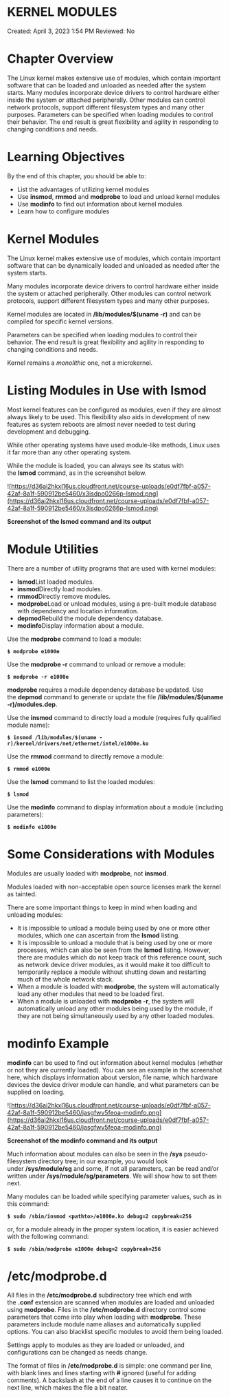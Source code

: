 # KERNEL MODULES

Created: April 3, 2023 1:54 PM
Reviewed: No

# **Chapter Overview**

The Linux kernel makes extensive use of modules, which contain important software that can be loaded and unloaded as needed after the system starts. Many modules incorporate device drivers to control hardware either inside the system or attached peripherally. Other modules can control network protocols, support different filesystem types and many other purposes. Parameters can be specified when loading modules to control their behavior. The end result is great flexibility and agility in responding to changing conditions and needs.

# L**earning Objectives**

By the end of this chapter, you should be able to:

- List the advantages of utilizing kernel modules
- Use **insmod**, **rmmod** and **modprobe** to load and unload kernel modules
- Use **modinfo** to find out information about kernel modules
- Learn how to configure modules

# **Kernel Modules**

The Linux kernel makes extensive use of modules, which contain important software that can be dynamically loaded and unloaded as needed after the system starts.

Many modules incorporate device drivers to control hardware either inside the system or attached peripherally. Other modules can control network protocols, support different filesystem types and many other purposes.

Kernel modules are located in **/lib/modules/$(uname -r)** and can be compiled for specific kernel versions.

Parameters can be specified when loading modules to control their behavior. The end result is great flexibility and agility in responding to changing conditions and needs.

Kernel remains a *monolithic* one, not a microkernel.

# **Listing Modules in Use with lsmod**

Most kernel features can be configured as modules, even if they are almost always likely to be used. This flexibility also aids in development of new features as system reboots are almost never needed to test during development and debugging.

While other operating systems have used module-like methods, Linux uses it far more than any other operating system.

While the module is loaded, you can always see its status with the **lsmod** command, as in the screenshot below.

![https://d36ai2hkxl16us.cloudfront.net/course-uploads/e0df7fbf-a057-42af-8a1f-590912be5460/x3isdpo0266p-lsmod.png](https://d36ai2hkxl16us.cloudfront.net/course-uploads/e0df7fbf-a057-42af-8a1f-590912be5460/x3isdpo0266p-lsmod.png)

**Screenshot of the lsmod command and its output**

# **Module Utilities**

There are a number of utility programs that are used with kernel modules:

- **lsmod**List loaded modules.
- **insmod**Directly load modules.
- **rmmod**Directly remove modules.
- **modprobe**Load or unload modules, using a pre-built module database with dependency and location information.
- **depmod**Rebuild the module dependency database.
- **modinfo**Display information about a module.

Use the **modprobe** command to load a module:

**`$ modprobe e1000e`**

Use the **modprobe -r** command to unload or remove a module:

**`$ modprobe -r e1000e`**

**modprobe** requires a module dependency database be updated. Use the **depmod** command to generate or update the file **/lib/modules/$(uname -r)/modules.dep**.

Use the **insmod** command to directly load a module (requires fully qualified module name):

**`$ insmod /lib/modules/$(uname -r)/kernel/drivers/net/ethernet/intel/e1000e.ko`**

Use the **rmmod** command to directly remove a module:

**`$ rmmod e1000e`**

Use the **lsmod** command to list the loaded modules:

**`$ lsmod`**

Use the **modinfo** command to display information about a module (including parameters):

**`$ modinfo e1000e`**

# **Some Considerations with Modules**

Modules are usually loaded with **modprobe**, not **insmod**.

Modules loaded with non-acceptable open source licenses mark the kernel as tainted.

There are some important things to keep in mind when loading and unloading modules:

- It is impossible to unload a module being used by one or more other modules, which one can ascertain from the **lsmod** listing.
- It is impossible to unload a module that is being used by one or more processes, which can also be seen from the **lsmod** listing. However, there are modules which do not keep track of this reference count, such as network device driver modules, as it would make it too difficult to temporarily replace a module without shutting down and restarting much of the whole network stack.
- When a module is loaded with **modprobe**, the system will automatically load any other modules that need to be loaded first.
- When a module is unloaded with **modprobe -r**, the system will automatically unload any other modules being used by the module, if they are not being simultaneously used by any other loaded modules.

# **modinfo Example**

**modinfo** can be used to find out information about kernel modules (whether or not they are currently loaded). You can see an example in the screenshot here, which displays information about version, file name, which hardware devices the device driver module can handle, and what parameters can be supplied on loading.

![https://d36ai2hkxl16us.cloudfront.net/course-uploads/e0df7fbf-a057-42af-8a1f-590912be5460/jasgfwv5feoa-modinfo.png](https://d36ai2hkxl16us.cloudfront.net/course-uploads/e0df7fbf-a057-42af-8a1f-590912be5460/jasgfwv5feoa-modinfo.png)

**Screenshot of the modinfo command and its output**

Much information about modules can also be seen in the **/sys** pseudo-filesystem directory tree; in our example, you would look under **/sys/module/sg** and some, if not all parameters, can be read and/or written under **/sys/module/sg/parameters**. We will show how to set them next.

Many modules can be loaded while specifying parameter values, such as in this command:

**`$ sudo /sbin/insmod <pathto>/e1000e.ko debug=2 copybreak=256`**

or, for a module already in the proper system location, it is easier achieved with the following command:

**`$ sudo /sbin/modprobe e1000e debug=2 copybreak=256`**

# **/etc/modprobe.d**

All files in the **/etc/modprobe.d** subdirectory tree which end with the **.conf** extension are scanned when modules are loaded and unloaded using **modprobe**. Files in the **/etc/modprobe.d** directory control some parameters that come into play when loading with **modprobe**. These parameters include module name aliases and automatically supplied options. You can also blacklist specific modules to avoid them being loaded.

Settings apply to modules as they are loaded or unloaded, and configurations can be changed as needs change.

The format of files in **/etc/modprobe.d** is simple: one command per line, with blank lines and lines starting with **#** ignored (useful for adding comments). A backslash at the end of a line causes it to continue on the next line, which makes the file a bit neater.